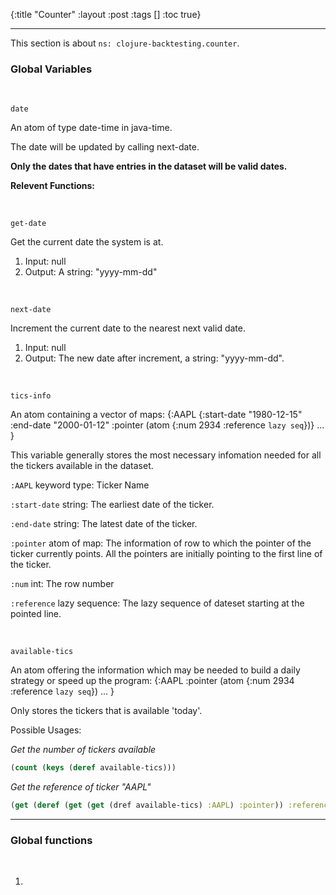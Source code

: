 {:title "Counter"
 :layout :post
 :tags  []
 :toc true}
 
---

This section is about `ns: clojure-backtesting.counter`.

### Global Variables

<br>

`date`

An atom of type date-time in java-time.

The date will be updated by calling next-date.

**Only the dates that have entries in the dataset will be valid dates.**

**Relevent Functions:**

<br>

`get-date`

Get the current date the system is at.

1. Input: null
2. Output: A string: "yyyy-mm-dd"

<br>

`next-date`

Increment the current date to the nearest next valid date.

1. Input: null
2. Output: The new date after increment, a string: "yyyy-mm-dd".

<br>

`tics-info`

An atom containing a vector of maps: {:AAPL {:start-date "1980-12-15" :end-date "2000-01-12" :pointer (atom {:num 2934 :reference `lazy seq`})} ... }

This variable generally stores the most necessary infomation needed for all the tickers available in the dataset. 

`:AAPL` keyword type: Ticker Name

`:start-date` string: The earliest date of the ticker.

`:end-date` string: The latest date of the ticker.

`:pointer` atom of map: The information of row to which the pointer of the ticker currently points. All the pointers are initially pointing to the first line of the ticker.

`:num` int: The row number

`:reference` lazy sequence: The lazy sequence of dateset starting at the pointed line.

<br>

`available-tics`

An atom offering the information which may be needed to build a daily strategy or speed up the program: {:AAPL :pointer (atom {:num 2934 :reference `lazy seq`}) ... }

Only stores the tickers that is available 'today'. 

Possible Usages:

_Get the number of tickers available_

```clojure
(count (keys (deref available-tics)))
```

_Get the reference of ticker "AAPL"_

```clojure
(get (deref (get (get (dref available-tics) :AAPL) :pointer)) :reference)
   ```

---


### Global functions

<br>

1. 